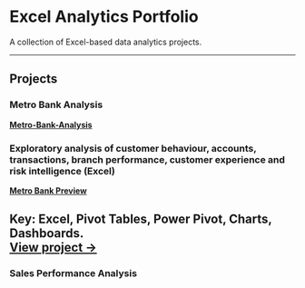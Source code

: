 # Excel Analytics Portfolio

A collection of Excel-based data analytics projects.

---

## Projects

### Metro Bank Analysis
[**Metro-Bank-Analysis**](https://github.com/Opelobami/Metro-Bank-Analysis)

### Exploratory analysis of customer behaviour, accounts, transactions, branch performance, customer experience and risk intelligence (Excel)
[**Metro Bank Preview**](https://drive.google.com/file/d/10fwCZhNc0X_CaiMkOLef-wkvn3ihicgA/view?usp=drive_link)

**Key:** Excel, Pivot Tables, Power Pivot, Charts, Dashboards.  
[**View project →**](https://github.com/Opelobami/Metro-Bank-Analysis)
---

### Sales Performance Analysis
